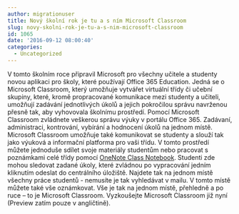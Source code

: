 ```yaml
---
author: migrationuser
title: Nový školní rok je tu a s ním Microsoft Classroom
slug: novy-skolni-rok-je-tu-a-s-nim-microsoft-classroom
id: 1065
date: '2016-09-12 08:00:40'
categories:
  - Uncategorized
---
```


V tomto školním roce připravil Microsoft pro všechny učitele a studenty novou aplikaci pro školy, které používají Office 365 Education. Jedná se o Microsoft Classroom, který umožňuje vytvářet virtuální třídy či učební skupiny, které, kromě propracované komunikace mezi studenty a učiteli, umožňují zadávání jednotlivých úkolů a jejich pokročilou správu navrženou přesně tak, aby vyhovovala školnímu prostředí. Pomocí Microsoft Classroom zvládnete veškerou správu výuky v portálu Office 365\. Zadávaní, administraci, kontrování, vybírání a hodnocení úkolů na jednom místě. Microsoft Classroom umožňuje také komunikovat se studenty a slouží tak jako výuková a informační platforma pro vaši třídu. V tomto prostředí můžete jednoduše sdílet svoje materiály studentům nebo pracovat s poznámkami celé třídy pomocí [OneNote Class Notebook](http://onenote.com/classnotebook). Studenti zde mohou sledovat zadané úkoly, které zvládnou po vypracování jedním kliknutím odeslat do centrálního úložiště. Najdete tak na jednom místě všechny práce studentů - nemusíte je tak vyhledávat v mailu. V tomto místě můžete také vše oznámkovat. Vše je tak na jednom místě, přehledně a po ruce – to je Microsoft Classroom. Vyzkoušejte Microsoft Classroom již nyní (Preview zatím pouze v angličtině).